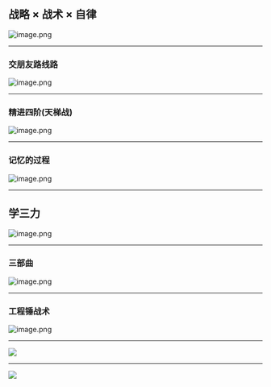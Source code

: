 
## 战略 × 战术 × 自律
![image.png](https://cdn.jsdelivr.net/gh/duanbiao2000/BlogGallery@main/picture/20240717005214.png)

---
### 交朋友路线路
![image.png](https://cdn.jsdelivr.net/gh/duanbiao2000/BlogGallery@main/picture/20240708124817.png)

---
### 精进四阶(天梯战)
![image.png](https://cdn.jsdelivr.net/gh/duanbiao2000/BlogGallery@main/picture/20240708124906.png)

---
### 记忆的过程
![image.png](https://cdn.jsdelivr.net/gh/duanbiao2000/BlogGallery@main/picture/20240717005301.png)

---
## 学三力
![image.png](https://cdn.jsdelivr.net/gh/duanbiao2000/BlogGallery@main/picture/20240717005331.png)

---
### 三部曲
![image.png](https://cdn.jsdelivr.net/gh/duanbiao2000/BlogGallery@main/picture/20240717005350.png)

---
### 工程锤战术
![image.png](https://cdn.jsdelivr.net/gh/duanbiao2000/BlogGallery@main/picture/20240708123908.png)

---

![](https://cdn.jsdelivr.net/gh/duanbiao2000/BlogGallery@main/picture/20240717005449.png)

---

![](https://cdn.jsdelivr.net/gh/duanbiao2000/BlogGallery@main/picutre/20250527191956173.png)
